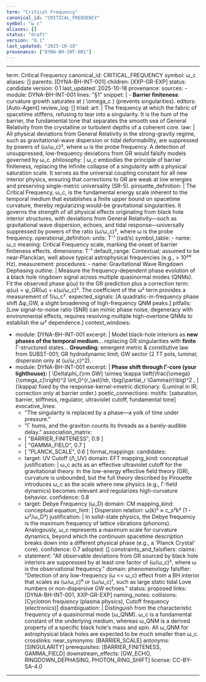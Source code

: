 ```yaml
---
term: "Critical Frequency"
canonical_id: "CRITICAL_FREQUENCY"
symbol: "ω_c"
aliases: []
status: "draft"
version: "0.1"
last_updated: "2025-10-18"
provenance: ["DYNA-BH-INT-001"]
---
```


---
term: Critical Frequency
canonical_id: CRITICAL_FREQUENCY
symbol: ω_c
aliases: []
parents: [DYNA-BH-INT-001]
children: [XXP-GR-EXP]
status: candidate
version: 0.1
last_updated: 2025-10-18
provenance:
  sources:
    - module: DYNA-BH-INT-001
      lines: "§1"
      snippet: |
        - **Barrier finiteness**: curvature growth saturates at \( \omega_c \) (prevents singularities).
  editors: [Auto-Agent]
  review_log: []
triad:
  art: |
    The frequency at which the fabric of spacetime stiffens, refusing to tear into a singularity. It is the hum of the barrier, the fundamental tone that separates the smooth sea of General Relativity from the crystalline or turbulent depths of a coherent core.
  law: |
    All physical deviations from General Relativity in the strong-gravity regime, such as gravitational-wave dispersion or tidal deformability, are suppressed by powers of (ω/ω_c)², where ω is the probe frequency. A detection of unsuppressed, low-frequency deviations from GR would falsify models governed by ω_c.
  philosophy: |
    ω_c embodies the principle of barrier finiteness, replacing the infinite collapse of a singularity with a physical saturation scale. It serves as the universal coupling constant for all new interior physics, ensuring that corrections to GR are weak at low energies and preserving single-metric universality (SR-5).
pirouette_definition: |
  The Critical Frequency, ω_c, is the fundamental energy scale inherent to the temporal medium that establishes a finite upper bound on spacetime curvature, thereby regularizing would-be gravitational singularities. It governs the strength of all physical effects originating from black hole interior structures, with deviations from General Relativity—such as gravitational wave dispersion, echoes, and tidal response—universally suppressed by powers of the ratio (ω/ω_c)², where ω is the probe frequency.
operational_definition:
  units: T⁻¹ (rad/s)
  symbol_table:
    - name: ω_c
      meaning: Critical Frequency scale, marking the onset of barrier finiteness effects.
      dimensions: T⁻¹
      default_range: Contextual; assumed to be near-Planckian, well above typical astrophysical frequencies (e.g., > 10²⁰ Hz).
  measurement:
    procedures:
      - name: Gravitational Wave Ringdown Dephasing
        outline: |
          Measure the frequency-dependent phase evolution of a black hole ringdown signal across multiple quasinormal modes (QNMs). Fit the observed phase φ(ω) to the GR prediction plus a correction term: φ(ω) = φ_GR(ω) + κ(ω/ω_c)². The coefficient of the ω² term provides a measurement of 1/ω_c².
        expected_signals: [A quadratic-in-frequency phase shift Δφ_GW, a slight broadening of high-frequency QNM peaks.]
        pitfalls: [Low signal-to-noise ratio (SNR) can mimic phase noise, degeneracy with environmental effects, requires resolving multiple high-overtone QNMs to establish the ω² dependence.]
context_windows:
  - module: DYNA-BH-INT-001
    excerpt: |
      Model black-hole interiors as **new phases of the temporal medium**... replacing GR singularities with **finite** Γ-structured states... **Grounding**: emergent metric & constitutive law from SUBST-001; GR hydrodynamic limit; GW sector (2 TT pols, luminal; dispersion only at (ω/ω_c)^2).
  - module: DYNA-BH-INT-001
    excerpt: |
      **Phase shift through Γ-core (your lighthouse):**
      \[
      \Delta\phi_{\rm GW} \simeq \kappa \left(\frac{\omega}{\omega_c}\right)^2
      \int_0^{r_\ast}\!dr\, \big(\partial_r \Gamma(r)\big)^2 ,
      \]
      \(\kappa\) fixed by the response-kernel→metric dictionary. (Luminal in IR; correction only at barrier order.)
poetic_connections:
  motifs: [saturation, barrier, stiffness, regulator, ultraviolet cutoff, fundamental tone]
  evocative_lines:
    - "The singularity is replaced by a phase—a yolk of time under pressure."
    - "Γ hums, and the graviton counts its threads as a barely-audible delay."
  association_matrix:
    - [ "BARRIER_FINITENESS", 0.9 ]
    - [ "GAMMA_FIELD", 0.7 ]
    - [ "PLANCK_SCALE", 0.6 ]
formal_mappings:
  candidates:
    - target: UV Cutoff (Λ_UV)
      domain: EFT
      mapping_kind: conceptual
      justification: |
        ω_c acts as an effective ultraviolet cutoff for the gravitational theory. In the low-energy effective field theory (GR), curvature is unbounded, but the full theory described by Pirouette introduces ω_c as the scale where new physics (e.g., Γ-field dynamics) becomes relevant and regularizes high-curvature behavior.
      confidence: 0.8
    - target: Debye Frequency (ω_D)
      domain: CM
      mapping_kind: conceptual
      equation_hint: |
        Dispersion relation: ω(k)² ≈ c_s²k² (1 - ω²/ω_D²)
      justification: |
        In solid-state physics, the Debye frequency is the maximum frequency of lattice vibrations (phonons). Analogously, ω_c represents a maximum scale for curvature dynamics, beyond which the continuum spacetime description breaks down into a different physical phase (e.g., a 'Planck Crystal' core).
      confidence: 0.7
  adopted: []
constraints_and_falsifiers:
  claims:
    - statement: "All observable deviations from GR sourced by black hole interiors are suppressed by at least one factor of (ω/ω_c)², where ω is the observational frequency."
      domain: phenomenology
      falsifier: "Detection of any low-frequency (ω << ω_c) effect from a BH interior that scales as (ω/ω_c)⁰ or (ω/ω_c)¹, such as large static tidal Love numbers or non-dispersive GW echoes."
      status: proposed
      links: [DYNA-BH-INT-001, XXP-GR-EXP]
naming_notes:
  collisions: [Cyclotron frequency (plasma physics), Cutoff frequency (electronics)]
  disambiguation: |
    Distinguish from the characteristic frequency of a quasinormal mode (ω_QNM). ω_c is a fundamental constant of the underlying medium, whereas ω_QNM is a derived property of a specific black hole's mass and spin. All ω_QNM for astrophysical black holes are expected to be much smaller than ω_c.
crosslinks:
  near_synonyms: [BARRIER_SCALE]
  antonyms: [SINGULARITY]
  prerequisites: [BARRIER_FINITENESS, GAMMA_FIELD]
  downstream_effects: [GW_ECHO, RINGDOWN_DEPHASING, PHOTON_RING_SHIFT]
license: CC-BY-SA-4.0
---